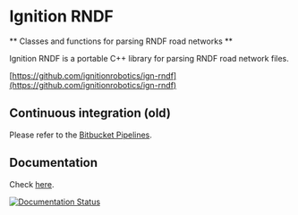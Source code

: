 # Ignition RNDF

** Classes and functions for parsing RNDF road networks **

Ignition RNDF is a portable C++ library for parsing RNDF road network files.

  [https://github.com/ignitionrobotics/ign-rndf](https://github.com/ignitionrobotics/ign-rndf)

## Continuous integration (old)

Please refer to the [Bitbucket Pipelines](https://bitbucket.org/ignitionrobotics/ign-rndf/addon/pipelines/home#!/).


## Documentation

Check [here](http://ignition-rndf.readthedocs.io/en/default/).

[![Documentation Status](https://readthedocs.org/projects/ignition-rndf/badge/?version=default)](https://readthedocs.org/projects/ignition-rndf/?badge=default)
